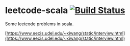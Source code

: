 leetcode-scala [![Build Status](https://semaphoreci.com/api/v1/wu/leetcode-scala/branches/master/badge.svg)](https://semaphoreci.com/wu/leetcode-scala)
==============
Some leetcode problems in scala.

[https://www.eecis.udel.edu/~xiwang/static/interview.html](https://www.eecis.udel.edu/~xiwang/static/interview.html)
